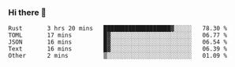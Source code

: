 ### Hi there 👋

<!--
**berkus/berkus** is a ✨ _special_ ✨ repository because its `README.md` (this file) appears on your GitHub profile.

Here are some ideas to get you started:

- 🔭 I’m currently working on ...
- 🌱 I’m currently learning ...
- 👯 I’m looking to collaborate on ...
- 🤔 I’m looking for help with ...
- 💬 Ask me about ...
- 📫 How to reach me: ...
- 😄 Pronouns: ...
- ⚡ Fun fact: ...
-->

<!--START_SECTION:waka-->

```text
Rust       3 hrs 20 mins   ███████████████████▓░░░░░   78.30 %
TOML       17 mins         █▓░░░░░░░░░░░░░░░░░░░░░░░   06.77 %
JSON       16 mins         █▓░░░░░░░░░░░░░░░░░░░░░░░   06.54 %
Text       16 mins         █▓░░░░░░░░░░░░░░░░░░░░░░░   06.39 %
Other      2 mins          ▒░░░░░░░░░░░░░░░░░░░░░░░░   01.09 %
```

<!--END_SECTION:waka-->
